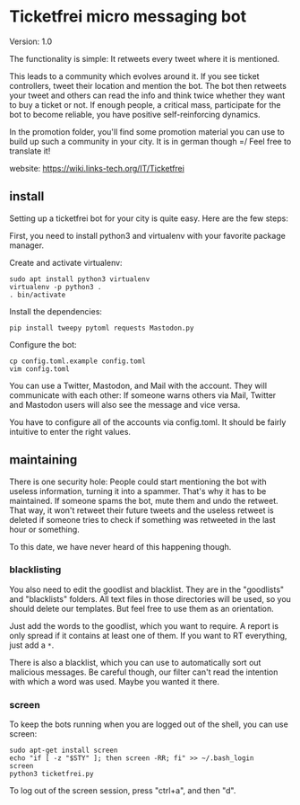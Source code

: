 # Ticketfrei micro messaging bot

Version: 1.0

<!-- This mastodon/twitter bot has one purpose - breaking the law. -->

The functionality is simple: It retweets every tweet where it is
mentioned.

This leads to a community which evolves around it. If you see ticket
controllers, tweet their location and mention the bot. The bot
then retweets your tweet and others can read the info and think twice
whether they want to buy a ticket or not. If enough people, a critical mass,
participate for the bot to become reliable, you have positive
self-reinforcing dynamics.

In the promotion folder, you'll find some promotion material you
can use to build up such a community in your city. It is in german
though =/
Feel free to translate it!

website: https://wiki.links-tech.org/IT/Ticketfrei

## install

Setting up a ticketfrei bot for your city is quite easy. Here are the
few steps:

First, you need to install python3 and virtualenv with your favorite
package manager.

Create and activate virtualenv:

```shell
sudo apt install python3 virtualenv
virtualenv -p python3 .
. bin/activate
```

Install the dependencies:
```shell
pip install tweepy pytoml requests Mastodon.py
```

Configure the bot:
```shell
cp config.toml.example config.toml
vim config.toml
```

You can use a Twitter, Mastodon, and Mail with the account. They
will communicate with each other: If someone warns others via Mail,
Twitter and Mastodon users will also see the message and vice versa.

You have to configure all of the accounts via config.toml. It should
be fairly intuitive to enter the right values.

## maintaining

There is one security hole: People could start mentioning the bot
with useless information, turning it into a spammer. That's why it
has to be maintained. If someone spams the bot, mute them and undo
the retweet. That way, it won't retweet their future tweets and the useless
retweet is deleted if someone tries to check if something was
retweeted in the last hour or something.

To this date, we have never heard of this happening though.

### blacklisting

You also need to edit the goodlist and blacklist. They are in the
"goodlists" and "blacklists" folders. All text files in those
directories will be used, so you should delete our templates. But
feel free to use them as an orientation.

Just add the words to the goodlist, which you want to require. A
report is only spread if it contains at least one of them. If you
want to RT everything, just add a ```*```.

There is also a blacklist, which you can use to automatically sort
out malicious messages. Be careful though, our filter can't read the
intention with which a word was used. Maybe you wanted it there.

### screen

To keep the bots running when you are logged out of the shell, you
can use screen:

```shell
sudo apt-get install screen 
echo "if [ -z "$STY" ]; then screen -RR; fi" >> ~/.bash_login
screen
python3 ticketfrei.py
```

To log out of the screen session, press "ctrl+a", and then "d".

